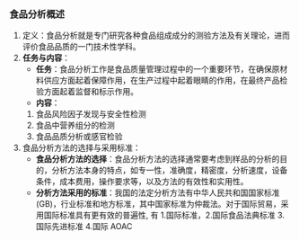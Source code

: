 ### 食品分析概述

1. 定义：食品分析就是专门研究各种食品组成成分的测验方法及有关理论，进而评价食品品质的一门技术性学科。
2. **任务与内容**：
   - **任务**：食品分析工作是食品质量管理过程中的一个重要环节，在确保原材料供应方面起着保障作用，在生产过程中起着眼睛的作用，在最终产品检验方面起着监督和标示作用。
   - **内容**：
   1. 食品风险因子发现与安全性检测
   2. 食品中营养组分的检测
   3. 食品品质分析或感官检验
3. 食品分析方法的选择与采用标准：
   - **食品分析方法的选择**：食品分析方法的选择通常要考虑到样品的分析的目的，分析方法本身的特点，如专一性，准确度，精密度，分析速度，设备条件，成本费用，操作要求等，以及方法的有效性和实用性。
   - **分析方法采用的标准**：我国的法定分析方法有中华人民共和国国家标准(GB)，行业标准和地方标准，其中国家标准为仲裁法。对于国际贸易，采用国际标准具有更有效的普遍性, 有 1.国际标准，2.国际食品法典标准 3.国际先进标准 4.国际 AOAC
